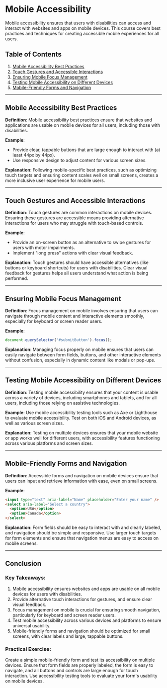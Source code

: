 
# Mobile Accessibility

Mobile accessibility ensures that users with disabilities can access and interact with websites and apps on mobile devices. This course covers best practices and techniques for creating accessible mobile experiences for all users.

## Table of Contents
1. [Mobile Accessibility Best Practices](#mobile-accessibility-best-practices)
2. [Touch Gestures and Accessible Interactions](#touch-gestures-and-accessible-interactions)
3. [Ensuring Mobile Focus Management](#ensuring-mobile-focus-management)
4. [Testing Mobile Accessibility on Different Devices](#testing-mobile-accessibility-on-different-devices)
5. [Mobile-Friendly Forms and Navigation](#mobile-friendly-forms-and-navigation)

---

## Mobile Accessibility Best Practices

**Definition**: Mobile accessibility best practices ensure that websites and applications are usable on mobile devices for all users, including those with disabilities.

**Example**: 
- Provide clear, tappable buttons that are large enough to interact with (at least 44px by 44px).
- Use responsive design to adjust content for various screen sizes.

**Explanation**: Following mobile-specific best practices, such as optimizing touch targets and ensuring content scales well on small screens, creates a more inclusive user experience for mobile users.

---

## Touch Gestures and Accessible Interactions

**Definition**: Touch gestures are common interactions on mobile devices. Ensuring these gestures are accessible means providing alternative interactions for users who may struggle with touch-based controls.

**Example**: 
- Provide an on-screen button as an alternative to swipe gestures for users with motor impairments.
- Implement "long press" actions with clear visual feedback.

**Explanation**: Touch gestures should have accessible alternatives (like buttons or keyboard shortcuts) for users with disabilities. Clear visual feedback for gestures helps all users understand what action is being performed.

---

## Ensuring Mobile Focus Management

**Definition**: Focus management on mobile involves ensuring that users can navigate through mobile content and interactive elements smoothly, especially for keyboard or screen reader users.

**Example**: 
```javascript
document.querySelector('#submitButton').focus();
```

**Explanation**: Managing focus properly on mobile ensures that users can easily navigate between form fields, buttons, and other interactive elements without confusion, especially in dynamic content like modals or pop-ups.

---

## Testing Mobile Accessibility on Different Devices

**Definition**: Testing mobile accessibility ensures that your content is usable across a variety of devices, including smartphones and tablets, and for all users, including those relying on assistive technologies.

**Example**: Use mobile accessibility testing tools such as Axe or Lighthouse to evaluate mobile accessibility. Test on both iOS and Android devices, as well as various screen sizes.

**Explanation**: Testing on multiple devices ensures that your mobile website or app works well for different users, with accessibility features functioning across various platforms and screen sizes.

---

## Mobile-Friendly Forms and Navigation

**Definition**: Accessible forms and navigation on mobile devices ensure that users can input and retrieve information with ease, even on small screens.

**Example**: 
```html
<input type="text" aria-label="Name" placeholder="Enter your name" />
<select aria-label="Select a country">
  <option>USA</option>
  <option>Canada</option>
</select>
```

**Explanation**: Form fields should be easy to interact with and clearly labeled, and navigation should be simple and responsive. Use larger touch targets for form elements and ensure that navigation menus are easy to access on mobile screens.

---

## Conclusion

### Key Takeaways:
1. Mobile accessibility ensures websites and apps are usable on all mobile devices for users with disabilities.
2. Provide alternative touch interactions for gestures, and ensure clear visual feedback.
3. Focus management on mobile is crucial for ensuring smooth navigation, particularly for keyboard and screen reader users.
4. Test mobile accessibility across various devices and platforms to ensure universal usability.
5. Mobile-friendly forms and navigation should be optimized for small screens, with clear labels and large, tappable buttons.

### Practical Exercise:
Create a simple mobile-friendly form and test its accessibility on multiple devices. Ensure that form fields are properly labeled, the form is easy to navigate, and all buttons and controls are large enough for touch interaction. Use accessibility testing tools to evaluate your form's usability on mobile devices.
